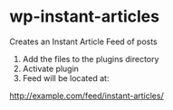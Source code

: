 # wp-instant-articles
Creates an Instant Article Feed of posts

1. Add the files to the plugins directory
2. Activate plugin
3. Feed will be located at:

http://example.com/feed/instant-articles/
